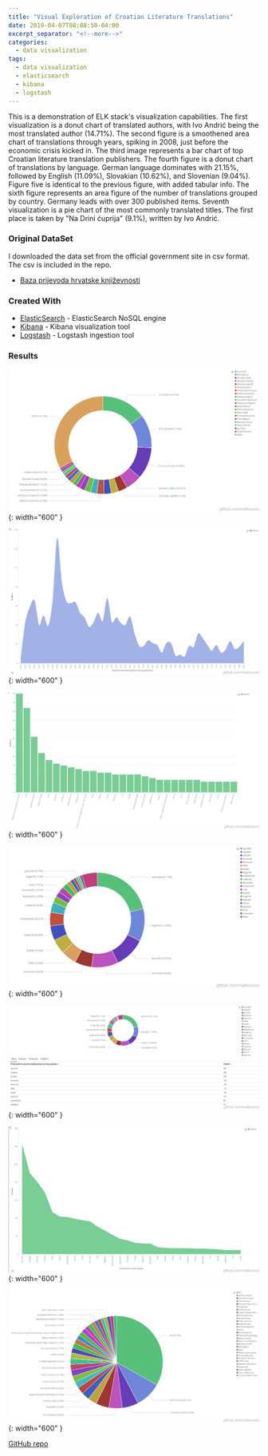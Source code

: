 ```yaml
---
title: "Visual Exploration of Croatian Literature Translations"
date: 2019-04-07T08:08:50-04:00
excerpt_separator: "<!--more-->"
categories:
  - data visualization
tags:
  - data visualization
  - elasticsearch
  - kibana
  - logstash
---
```


This is a demonstration of ELK stack's visualization capabilities. The first visualization is a donut chart of translated authors, with Ivo Andrić being the most translated author (14.71%). The second figure is a smoothened area chart of translations through years, spiking in 2008, just before the economic crisis kicked in. The third image represents a bar chart of top Croatian literature translation publishers. The fourth figure is a donut chart of translations by language. German language dominates with 21.15%, followed by English (11.09%), Slovakian (10.62%), and Slovenian (9.04%). Figure five is identical to the previous figure, with added tabular info. The sixth figure represents an area figure of the number of translations grouped by country. Germany leads with over 300 published items. Seventh visualization is a pie chart of the most commonly translated titles. The first place is taken by "Na Drini ćuprija" (9.1%), written by Ivo Andrić.

<!--more-->

### Original DataSet

I downloaded the data set from the official government site in csv format. The csv is included in the repo.

* [Baza prijevoda hrvatske književnosti](https://data.gov.hr/dataset/baza-prijevoda-hrvatske-knjizevnosti/)


### Created With

* [ElasticSearch](https://www.elastic.co/) - ElasticSearch NoSQL engine
* [Kibana](https://www.elastic.co/products/kibana) - Kibana visualization tool
* [Logstash](https://www.elastic.co/products/logstash) - Logstash ingestion tool


### Results

![alt text](https://raw.githubusercontent.com/matkosoric/Data-Visualizations/master/Elasticsearch/TranslationsOfCroatianLiterature/1.translations_by_author.JPG?raw=true "Title"){: width="600" }

![alt text](https://raw.githubusercontent.com/matkosoric/Data-Visualizations/master/Elasticsearch/TranslationsOfCroatianLiterature/2.translations_by_year.JPG?raw=true "Title"){: width="600" }

![alt text](https://raw.githubusercontent.com/matkosoric/Data-Visualizations/master/Elasticsearch/TranslationsOfCroatianLiterature/3.translations_by_publisher.JPG?raw=true "Title"){: width="600" }

![alt text](https://raw.githubusercontent.com/matkosoric/Data-Visualizations/master/Elasticsearch/TranslationsOfCroatianLiterature/4.translations_by_language.JPG?raw=true "Title"){: width="600" }

![alt text](https://raw.githubusercontent.com/matkosoric/Data-Visualizations/master/Elasticsearch/TranslationsOfCroatianLiterature/5.translations_by_language_2.JPG?raw=true "Title"){: width="600" }

![alt text](https://raw.githubusercontent.com/matkosoric/Data-Visualizations/master/Elasticsearch/TranslationsOfCroatianLiterature/6.translations_by_country.JPG?raw=true "Title"){: width="600" }

![alt text](https://raw.githubusercontent.com/matkosoric/Data-Visualizations/master/Elasticsearch/TranslationsOfCroatianLiterature/7.top_30_titles.JPG?raw=true "Title"){: width="600" }



[GitHub repo](https://github.com/matkosoric/Data-Visualizations/tree/master/Elasticsearch/TranslationsOfCroatianLiterature)

